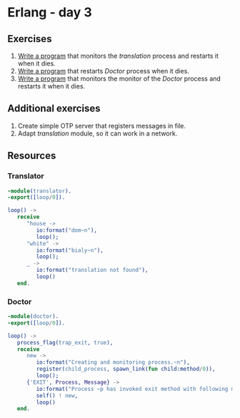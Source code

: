 # Erlang - day 3

## Exercises
1. [Write a program](./translator/translator_supervisor.erl) that monitors the *translation* process and restarts it
   when it dies.
2. [Write a program](./doctor/parent.erl) that restarts *Doctor* process when it dies.
3. [Write a program](./doctor/doctor.erl) that monitors the monitor of the *Doctor* process and restarts it when it dies.

## Additional exercises
1. Create simple OTP server that registers messages in file.
2. Adapt *translation* module, so it can work in a network.

## Resources

### Translator
```erlang
-module(translator).
-export([loop/0]).

loop() ->
   receive
      "house ->
         io:format("dom~n"),
         loop();
      "white" ->
         io:format("bialy~n"),
         loop();
      _ ->
         io:format("translation not found"),
         loop()
   end.
```

### Doctor
```erlang
-module(doctor).
-export([loop/0]).

loop() ->
   process_flag(trap_exit, true),
   receive
      new ->
         io:format("Creating and monitoring process.~n"),
         register(child_process, spawn_link(fun child:method/0)),
         loop();
      {'EXIT', Process, Message} ->
         io:format("Process ~p has invoked exit method with following message: ~p.~n", [Process, Message]),
         self() ! new,
         loop()
   end.
```